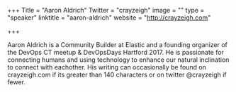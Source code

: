+++
Title = "Aaron Aldrich"
Twitter = "crayzeigh"
image = ""
type = "speaker"
linktitle = "aaron-aldrich"
website = "http://crayzeigh.com"

+++

Aaron Aldrich is a Community Builder at Elastic and a founding
organizer of the DevOps CT meetup & DevOpsDays Hartford 2017. He
is passionate for connecting humans and using technology to enhance
our natural inclination to connect with eachother. His writing can
occasionally be found on crayzeigh.com if its greater than 140
characters or on twitter @crayzeigh if fewer.
